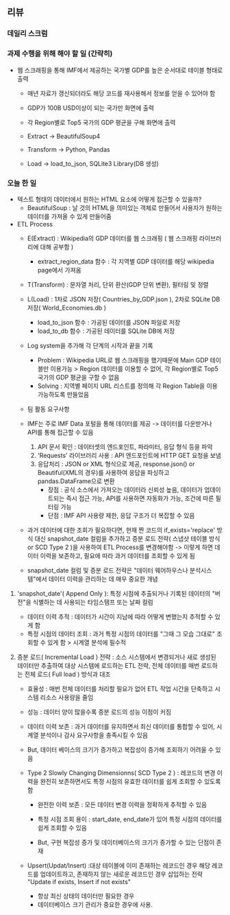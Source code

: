 ## 리뷰

### 데일리 스크럼

### 과제 수행을 위해 해야 할 일 (간략히)
- 웹 스크래핑을 통해 IMF에서 제공하는 국가별 GDP를 높은 순서대로 테이블 형태로 출력
     - 매년 자료가 갱신되더라도 해당 코드를 재사용해서 정보를 얻을 수 있어야 함
     - GDP가 100B USD이상이 되는 국가만 화면에 출력
     - 각 Region별로 Top5 국가의 GDP 평균을 구해 화면에 출력
       
     - Extract -> BeautifulSoup4 
     - Transform -> Python, Pandas
     - Load -> load_to_json, SQLite3 Library(DB 생성)

### 오늘 한 일
  - 텍스트 형태의 데이터에서 원하는 HTML 요소에 어떻게 접근할 수 있을까?
    - BeautifulSoup : 날 것의 HTML을 의미있는 객체로 만들어서 사용자가 원하는 데이터를 가져올 수 있게 만들어줌
  - ETL Process
    - E(Extract) : Wikipedia의 GDP 데이터를 웹 스크래핑 ( 웹 스크래핑 라이브러리에 대해 공부함 )
      - extract_region_data 함수 : 각 지역별 GDP 데이터를 해당 wikipedia page에서 가져옴
    - T(Transform) : 문자열 처리, 단위 환산(GDP 단위 변환), 필터링 및 정렬
    - L(Load) : 1차로 JSON 저장( Countries_by_GDP.json ), 2차로 SQLite DB 저장( World_Economies.db )
      - load_to_json 함수 : 가공된 데이터를 JSON 파일로 저장
      - load_to_db 함수 : 가공된 데이터를 SQLite DB에 저장
    - Log system을 추가해 각 단계의 시작과 끝을 기록

       - Problem : Wikipedia URL로 웹 스크래핑을 했기때문에 Main GDP 테이블만 이용가능 > Region 데이터를 이용할 수 없어, 각 Region별로 Top5 국가의 GDP 평균을 구할 수 없음
       - Solving : 지역별 페이지 URL 리스트를 정의해 각 Region Table을 이용가능하도록 만들었음
     
     - 팀 활동 요구사항
      - IMF는 주로 IMF Data 포털을 통해 데이터를 제공 -> 데이터를 다운받거나 API를 통해 접근할 수 있음
        1. API 문서 확인 : 데이터셋의 엔드포인트, 파라미터, 응답 형식 등을 파악
        2. 'Requests' 라이브러리 사용 : API 엔드포인트에 HTTP GET 요청을 보냄
        3. 응답처리 : JSON or XML 형식으로 제공, response.json() or Beautiful(XML의 경우)를 사용하여 응답을 파싱하고 pandas.DataFrame으로 변환
           - 장점 : 공식 소스에서 가져오는 데이터라 신뢰성 높음, 데이터가 업데이트되는 즉시 접근 가능, API를 사용하면 자동화가 가능, 조건에 따른 필터링 가능
           - 단점 : IMF API 사용량 제한, 응답 구조가 더 복잡할 수 있음

       - 과거 데이터에 대한 조회가 필요하다면, 현재 짠 코드의 if_exists='replace' 방식 대신 snapshot_date 컬럼을 추가하고 증분 로드 전략( 스냅샷 테이블 방식 or SCD Type 2 )을 사용하여 ETL Process를 변경해야함 -> 이렇게 하면 데이터 이력을 보존하고, 필요에 따라 과거 데이터를 조회할 수 있게 됨
       -  snapshot_date 컬럼 및 증분 로드 전략은 "데이터 웨어하우스나 분석시스템"에서 데이터 이력을 관리하는 데 매우 중요한 개념
1. 'snapshot_date'( Append Only ): 특정 시점에 추출되거나 기록된 데이터의 "버전"을 식별하는 데 사용되는 타임스탬프 또는 날짜 컬럼
   - 데이터 이력 추적 : 데이터가 시간이 지남에 따라 어떻게 변했는지 추적할 수 있게 함
   - 특정 시점의 데이터 조회 : 과거 특정 시점의 데이터를 "그때 그 모습 그대로" 조회할 수 있게 함 > 시계열 분석에 필수적

2. 증분 로드( Incremental Load ) 전략 : 소스 시스템에서 변경되거나 새로 생성된 데이터만 추출하여 대상 시스템에 로드하는 ETL 전략, 전체 데이터를 매번 로드하는 전체 로드( Full load ) 방식과 대조
   - 효율성 : 매번 전체 데이터를 처리할 필요가 없어 ETL 작업 시간을 단축하고 시스템 리소스 사용량을 줄임
   - 성능 : 데이터 양이 많을수록 증분 로드의 성능 이점이 커짐
   - 데이터 이력 보존 : 과거 데이터를 유지하면서 최신 데이터를 통합할 수 있어, 시계열 분석이나 감사 요구사항을 충족시킬 수 있음
  
   - But, 데이터 베이스의 크기가 증가하고 복잡성이 증가해 조회하기 어려울 수 있음
  
   - Type 2 Slowly Changing Dimensionns( SCD Type 2 ) : 레코드의 변경 이력을 완전히 보존하면서도 특정 시점의 유효한 데이터를 쉽게 조회할 수 있도록 함
      - 완전한 이력 보존 : 모든 데이터 변경 이력을 정확하게 추적할 수 있음
      - 특정 시점 조회 용이 : start_date, end_date가 있어 특정 시점의 데이터를 쉽게 조회할 수 있음
    
      - But, 구현 복잡성 증가 및 데이터베이스의 크기가 증가할 수 있는 단점이 존재
     
   - Upsert(Updat/Insert) :대상 테이블에 이미 존재하는 레코드인 경우 해당 레코드를 업데이트하고, 존재하지 않는 새로운 레코드인 경우 삽입하는 전략 "Update if exists, Insert if not exists"
      - 항상 최신 상태의 데이터만 필요한 경우
      - 데이터베이스 크기 관리가 중요한 경우에 사용.


